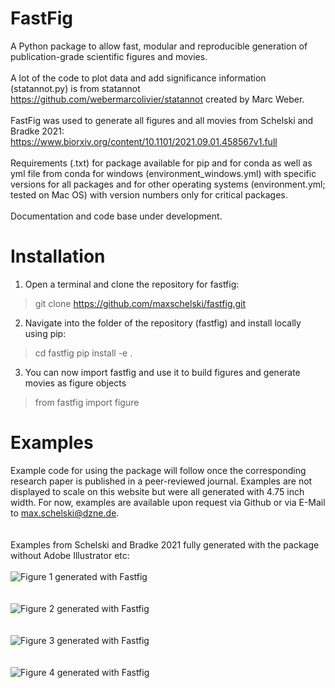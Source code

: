 # FastFig
A Python package to allow fast, modular and reproducible generation of publication-grade scientific figures and movies.<br/>
<br/>
A lot of the code to plot data and add significance information (statannot.py) is from statannot https://github.com/webermarcolivier/statannot created by Marc Weber.<br/>
<br/>
FastFig was used to generate all figures and all movies from Schelski and Bradke 2021:<br/>
https://www.biorxiv.org/content/10.1101/2021.09.01.458567v1.full <br/>
<br/>
Requirements (.txt) for package available for pip and for conda as well as yml file from conda for windows (environment_windows.yml) with specific versions for all packages and for other operating systems (environment.yml; tested on Mac OS) with version numbers only for critical packages.<br/>
<br/>
Documentation and code base under development.<br/>

# Installation

1. Open a terminal and clone the repository for fastfig:
> git clone https://github.com/maxschelski/fastfig.git
2. Navigate into the folder of the repository (fastfig) and install locally using pip:
> cd fastfig
> pip install -e .
3. You can now import fastfig and use it to build figures and generate movies as figure objects
> from fastfig import figure

# Examples
Example code for using the package will follow once the corresponding research paper is published in a peer-reviewed journal. Examples are not displayed to scale on this website but were all generated with 4.75 inch width.
For now, examples are available upon request via Github or via E-Mail to max.schelski@dzne.de.<br/>
<br/>
<br/>
Examples from Schelski and Bradke 2021 fully generated with the package without Adobe Illustrator etc:<br/>
<br/>
![Figure 1 generated with Fastfig](https://www.biorxiv.org/content/biorxiv/early/2021/09/03/2021.09.01.458567/F1.large.jpg)<br/>
<br/>
<br/>
![Figure 2 generated with Fastfig](https://www.biorxiv.org/content/biorxiv/early/2021/09/03/2021.09.01.458567/F2.large.jpg)<br/>
<br/>
<br/>
![Figure 3 generated with Fastfig](https://www.biorxiv.org/content/biorxiv/early/2021/09/03/2021.09.01.458567/F3.large.jpg)<br/>
<br/>
<br/>
![Figure 4 generated with Fastfig](https://www.biorxiv.org/content/biorxiv/early/2021/09/03/2021.09.01.458567/F4.large.jpg)<br/>
<br/>
